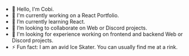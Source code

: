 - 👋 Hello, I'm Cobi.
- 🔭 I'm currently working on a React Portfolio.
- 🌱 I’m currently learning React.
- 👯 I’m looking to collaborate on Web or Discord projects.
- 🤔 I'm looking for experience working on frontend and backend Web or Discord projects.
- ⚡ Fun fact: I am an avid Ice Skater. You can usually find me at a rink.
